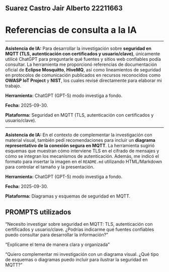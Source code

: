 ## Suarez Castro Jair Alberto 22211663
# Referencias de consulta a la IA
---

**Asistencia de IA:** Para desarrollar la investigación sobre **seguridad en MQTT (TLS, autenticación con certificados y usuario/clave)**, únicamente utilicé ChatGPT para preguntarle qué fuentes y sitios web confiables podía consultar. La herramienta me proporcionó referencias de documentación oficial de **Eclipse Mosquitto**, **HiveMQ**, así como lineamientos de seguridad en protocolos de comunicación publicados en recursos reconocidos como **OWASP IoT Project** y **NIST**, los cuales revisé directamente para elaborar mi trabajo.

**Herramienta:** ChatGPT (GPT-5) modo investiga a fondo.

**Fecha:** 2025-09-30.

**Plataforma:** Seguridad en MQTT (TLS, autenticación con certificados y usuario/clave).

---

**Asistencia de IA:** En el contexto de complementar la investigación con material visual, también pedí recomendaciones para incluir un **diagrama representativo de la conexión segura en MQTT**. La herramienta sugirió esquemas que muestran cómo interviene TLS en el cifrado de mensajes y cómo se integran los mecanismos de autenticación. Además, me indicó el formato para insertar la imagen en el `README.md` utilizando HTML/Markdown para controlar el tamaño y la presentación.

**Herramienta:** ChatGPT (GPT-5) modo investiga a fondo.

**Fecha:** 2025-09-30.

**Plataforma:** Diagramas y esquemas de seguridad en MQTT.

## PROMPTS utilizados

“Necesito investigar sobre seguridad en MQTT: TLS, autenticación con certificados y usuario/clave. ¿Podrías indicarme qué fuentes confiables puedo consultar para desarrollar la información?”

“Explícame el tema de manera clara y organizada”

“Quiero complementar mi investigación con un diagrama visual. ¿Qué tipo de esquemas o diagramas puedo incluir para ilustrar la seguridad en MQTT?”
